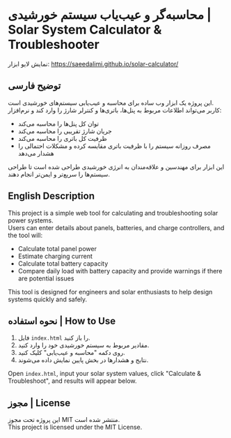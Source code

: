 # محاسبه‌گر و عیب‌یاب سیستم خورشیدی | Solar System Calculator & Troubleshooter

نمایش لایو ابزار:
https://saeedalimi.github.io/solar-calculator/

## توضیح فارسی
این پروژه یک ابزار وب ساده برای محاسبه و عیب‌یابی سیستم‌های خورشیدی است.  
کاربر می‌تواند اطلاعات مربوط به پنل‌ها، باتری‌ها و کنترلر شارژ را وارد کند و نرم‌افزار:  
- توان کل پنل‌ها را محاسبه می‌کند  
- جریان شارژ تقریبی را محاسبه می‌کند  
- ظرفیت کل باتری را محاسبه می‌کند  
- مصرف روزانه سیستم را با ظرفیت باتری مقایسه کرده و مشکلات احتمالی را هشدار می‌دهد  

این ابزار برای مهندسین و علاقه‌مندان به انرژی خورشیدی طراحی شده است تا طراحی سیستم‌ها را سریع‌تر و ایمن‌تر انجام دهند.

## English Description
This project is a simple web tool for calculating and troubleshooting solar power systems.  
Users can enter details about panels, batteries, and charge controllers, and the tool will:  
- Calculate total panel power  
- Estimate charging current  
- Calculate total battery capacity  
- Compare daily load with battery capacity and provide warnings if there are potential issues  

This tool is designed for engineers and solar enthusiasts to help design systems quickly and safely.

## نحوه استفاده | How to Use
1. فایل `index.html` را باز کنید.  
2. مقادیر مربوط به سیستم خورشیدی خود را وارد کنید.  
3. روی دکمه "محاسبه و عیب‌یابی" کلیک کنید.  
4. نتایج و هشدارها در بخش پایین نمایش داده می‌شوند.  

Open `index.html`, input your solar system values, click "Calculate & Troubleshoot", and results will appear below.

## مجوز | License
این پروژه تحت مجوز MIT منتشر شده است.  
This project is licensed under the MIT License.

